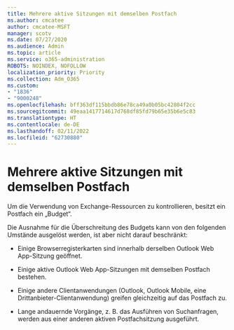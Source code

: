 ```yaml
---
title: Mehrere aktive Sitzungen mit demselben Postfach
ms.author: cmcatee
author: cmcatee-MSFT
manager: scotv
ms.date: 07/27/2020
ms.audience: Admin
ms.topic: article
ms.service: o365-administration
ROBOTS: NOINDEX, NOFOLLOW
localization_priority: Priority
ms.collection: Adm_O365
ms.custom:
- "1836"
- "9000248"
ms.openlocfilehash: bff363df115bbdb86e78ca49a0b05bc42804f2cc
ms.sourcegitcommit: 49eaa1417714617d768df85fd79b65e35b6e5c83
ms.translationtype: HT
ms.contentlocale: de-DE
ms.lasthandoff: 02/11/2022
ms.locfileid: "62730880"
---
```

# <a name="multiple-active-sessions-to-the-same-mailbox"></a>Mehrere aktive Sitzungen mit demselben Postfach

Um die Verwendung von Exchange-Ressourcen zu kontrollieren, besitzt ein Postfach ein „Budget“.

Die Ausnahme für die Überschreitung des Budgets kann von den folgenden Umstände ausgelöst werden, ist aber nicht darauf beschränkt:

- Einige Browserregisterkarten sind innerhalb derselben Outlook Web App-Sitzung geöffnet.

- Einige aktive Outlook Web App-Sitzungen mit demselben Postfach bestehen.

- Einige andere Clientanwendungen (Outlook, Outlook Mobile, eine Drittanbieter-Clientanwendung) greifen gleichzeitig auf das Postfach zu.

- Lange andauernde Vorgänge, z. B. das Ausführen von Suchanfragen, werden aus einer anderen aktiven Postfachsitzung ausgeführt.

